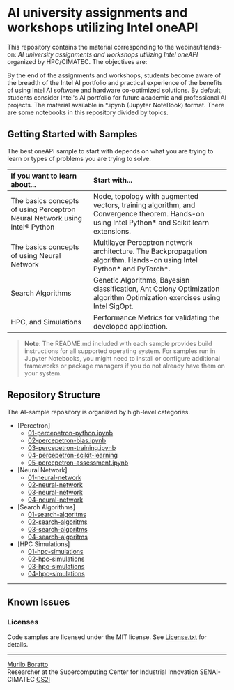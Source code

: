 # AI university assignments and workshops utilizing Intel oneAPI <br/>

This repository contains the material corresponding to the webinar/Hands-on: _AI university assignments and workshops utilizing Intel oneAPI_ organized by HPC/CIMATEC. The objectives are:

By the end of the assignments and workshops, students become aware of the breadth of the Intel AI portfolio and practical experience of the benefits of using Intel AI software and hardware co-optimized solutions. By default, students consider Intel's AI portfolio for future academic and professional AI projects. The material available in \*.ipynb (Jupyter NoteBook) format. There are some notebooks in this repository divided by topics.

## Getting Started with Samples

The best oneAPI sample to start with depends on what you are trying to learn or types of problems you are trying to solve.

| If you want to learn about... | Start with...
|:---                           |:---
| The basics concepts of using Perceptron Neural Network using Intel® Python  | Node, topology with augmented vectors, training algorithm, and Convergence theorem. Hands-on using Intel Python* and Scikit learn extensions.
| The basics concepts of using Neural Network | Multilayer Perceptron network architecture. The Backpropagation algorithm. Hands-on using Intel Python* and PyTorch*.
| Search Algorithms    | Genetic Algorithms, Bayesian classification, Ant Colony Optimization algorithm Optimization exercises using Intel SigOpt.
| HPC, and  Simulations | Performance Metrics for validating the developed application.

>**Note**: The README.md included with each sample provides build instructions for all supported operating system. For samples run in Jupyter Notebooks, you might need to install or configure additional frameworks or package managers if you do not already have them on your system.

## Repository Structure

The AI-sample repository is organized by high-level categories.

- [Percetron]
  - [01-percepetron-python.ipynb](https://github.com/muriloboratto/AI-intelOneAPI/blob/master/01-percepetron-python.ipynb)
  - [02-percepetron-bias.ipynb](https://github.com/muriloboratto/AI-intelOneAPI/blob/master/02-percepetron-bias.ipynb)
  - [03-percepetron-training.ipynb](https://github.com/muriloboratto/AI-intelOneAPI/blob/master/03-percepetron-training.ipynb)
  - [04-percepetron-scikit-learning](https://github.com/muriloboratto/AI-intelOneAPI/blob/master/04-percepetron-scikit-learning)
  - [05-percepetron-assessment.ipynb](https://github.com/muriloboratto/AI-intelOneAPI/blob/master/05-percepetron-assessment.ipynb)
- [Neural Network]
  - [01-neural-network](https://github.com/oneapi-src/oneAPI-samples/tree/master/DirectProgramming/)
  - [02-neural-network](https://github.com/oneapi-src/oneAPI-samples/tree/master/DirectProgramming/)
  - [03-neural-network](https://github.com/oneapi-src/oneAPI-samples/tree/master/DirectProgramming/)
  - [04-neural-network](https://github.com/oneapi-src/oneAPI-samples/tree/master/DirectProgramming/)
- [Search Algorithms]
  - [01-search-algoritms](https://github.com/oneapi-src/oneAPI-samples/tree/master/DirectProgramming)
  - [02-search-algoritms](https://github.com/oneapi-src/oneAPI-samples/tree/master/DirectProgramming/)
  - [03-search-algoritms](https://github.com/oneapi-src/oneAPI-samples/tree/master/DirectProgramming/)
  - [04-search-algoritms](https://github.com/oneapi-src/oneAPI-samples/tree/master/DirectProgramming/)
- [HPC Simulations]
  - [01-hpc-simulations](https://github.com/oneapi-src/oneAPI-samples/tree/master/DirectProgramming)
  - [02-hpc-simulations](https://github.com/oneapi-src/oneAPI-samples/tree/master/DirectProgramming/)
  - [03-hpc-simulations](https://github.com/oneapi-src/oneAPI-samples/tree/master/DirectProgramming/)
  - [04-hpc-simulations](https://github.com/oneapi-src/oneAPI-samples/tree/master/DirectProgramming/) 
---

## Known Issues

### Licenses

Code samples are licensed under the MIT license. See [License.txt](https://github.com/oneapi-src/oneAPI-samples/blob/master/License.txt) for details.

---

[Murilo Boratto](http://lattes.cnpq.br/9222855062709254) <br/>
Researcher at the Supercomputing Center for Industrial Innovation SENAI-CIMATEC [CS2I](http://www.senaicimatec.com.br/) <br/>
